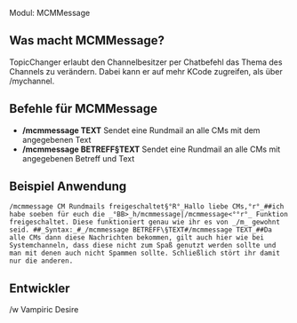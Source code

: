 Modul: MCMMessage

## Was macht MCMMessage?
TopicChanger erlaubt den Channelbesitzer per Chatbefehl das Thema des Channels zu verändern. Dabei kann er auf mehr KCode zugreifen, als über /mychannel.

## Befehle für MCMMessage
* **/mcmmessage TEXT** Sendet eine Rundmail an alle CMs mit dem angegebenen Text
* **/mcmmessage BETREFF§TEXT** Sendet eine Rundmail an alle CMs mit angegebenen Betreff und Text

## Beispiel Anwendung
```
/mcmmessage CM Rundmails freigeschaltet§°R°_Hallo liebe CMs,°r°_##ich habe soeben für euch die _°BB>_h/mcmmessage|/mcmmessage<°°r°_ Funktion freigeschaltet. Diese funktioniert genau wie ihr es von _/m_ gewohnt seid. ##_Syntax:_#_/mcmmessage BETREFF\§TEXT#/mcmmessage TEXT_##Da alle CMs dann diese Nachrichten bekommen, gilt auch hier wie bei Systemchanneln, dass diese nicht zum Spaß genutzt werden sollte und man mit denen auch nicht Spammen sollte. Schließlich stört ihr damit nur die anderen.
```
    
## Entwickler
/w Vampiric Desire


